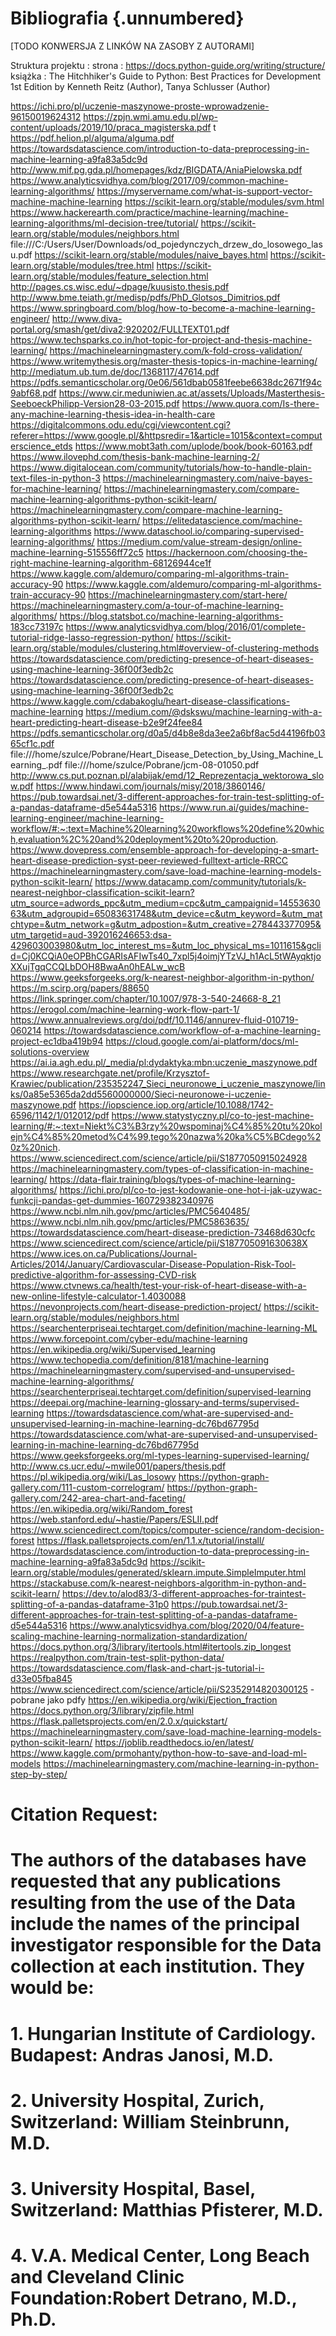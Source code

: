 Bibliografia {.unnumbered}
===============

[TODO KONWERSJA Z LINKÓW NA ZASOBY Z AUTORAMI]

Struktura projektu :
strona : https://docs.python-guide.org/writing/structure/
książka : The Hitchhiker's Guide to Python: Best Practices for Development 1st Edition
by Kenneth Reitz  (Author), Tanya Schlusser (Author)




https://ichi.pro/pl/uczenie-maszynowe-proste-wprowadzenie-96150019624312
https://zpjn.wmi.amu.edu.pl/wp-content/uploads/2019/10/praca_magisterska.pdf t
https://pdf.helion.pl/alguma/alguma.pdf
https://towardsdatascience.com/introduction-to-data-preprocessing-in-machine-learning-a9fa83a5dc9d
http://www.mif.pg.gda.pl/homepages/kdz/BIGDATA/AniaPielowska.pdf
https://www.analyticsvidhya.com/blog/2017/09/common-machine-learning-algorithms/
https://myservername.com/what-is-support-vector-machine-machine-learning
https://scikit-learn.org/stable/modules/svm.html
https://www.hackerearth.com/practice/machine-learning/machine-learning-algorithms/ml-decision-tree/tutorial/
https://scikit-learn.org/stable/modules/neighbors.html
file:///C:/Users/User/Downloads/od_pojedynczych_drzew_do_losowego_lasu.pdf
https://scikit-learn.org/stable/modules/naive_bayes.html
https://scikit-learn.org/stable/modules/tree.html
https://scikit-learn.org/stable/modules/feature_selection.html
http://pages.cs.wisc.edu/~dpage/kuusisto.thesis.pdf
http://www.bme.teiath.gr/medisp/pdfs/PhD_Glotsos_Dimitrios.pdf
https://www.springboard.com/blog/how-to-become-a-machine-learning-engineer/
http://www.diva-portal.org/smash/get/diva2:920202/FULLTEXT01.pdf
https://www.techsparks.co.in/hot-topic-for-project-and-thesis-machine-learning/
https://machinelearningmastery.com/k-fold-cross-validation/
https://www.writemythesis.org/master-thesis-topics-in-machine-learning/
http://mediatum.ub.tum.de/doc/1368117/47614.pdf
https://pdfs.semanticscholar.org/0e06/561dbab0581feebe6638dc2671f94c9abf68.pdf
https://www.cir.meduniwien.ac.at/assets/Uploads/Masterthesis-SeeboeckPhilipp-Version28-03-2015.pdf
https://www.quora.com/Is-there-any-machine-learning-thesis-idea-in-health-care
https://digitalcommons.odu.edu/cgi/viewcontent.cgi?referer=https://www.google.pl/&httpsredir=1&article=1015&context=computerscience_etds
https://www.mobt3ath.com/uplode/book/book-60163.pdf
https://www.ilovephd.com/thesis-bank-machine-learning-2/
https://www.digitalocean.com/community/tutorials/how-to-handle-plain-text-files-in-python-3
https://machinelearningmastery.com/naive-bayes-for-machine-learning/
https://machinelearningmastery.com/compare-machine-learning-algorithms-python-scikit-learn/
https://machinelearningmastery.com/compare-machine-learning-algorithms-python-scikit-learn/
https://elitedatascience.com/machine-learning-algorithms
https://www.dataschool.io/comparing-supervised-learning-algorithms/
https://medium.com/value-stream-design/online-machine-learning-515556ff72c5
https://hackernoon.com/choosing-the-right-machine-learning-algorithm-68126944ce1f
https://www.kaggle.com/aldemuro/comparing-ml-algorithms-train-accuracy-90
https://www.kaggle.com/aldemuro/comparing-ml-algorithms-train-accuracy-90
https://machinelearningmastery.com/start-here/
https://machinelearningmastery.com/a-tour-of-machine-learning-algorithms/
https://blog.statsbot.co/machine-learning-algorithms-183cc73197c
https://www.analyticsvidhya.com/blog/2016/01/complete-tutorial-ridge-lasso-regression-python/
https://scikit-learn.org/stable/modules/clustering.html#overview-of-clustering-methods
https://towardsdatascience.com/predicting-presence-of-heart-diseases-using-machine-learning-36f00f3edb2c
https://towardsdatascience.com/predicting-presence-of-heart-diseases-using-machine-learning-36f00f3edb2c
https://www.kaggle.com/cdabakoglu/heart-disease-classifications-machine-learning
https://medium.com/@dskswu/machine-learning-with-a-heart-predicting-heart-disease-b2e9f24fee84
https://pdfs.semanticscholar.org/d0a5/d4b8e8da3ee2a6bf8ac5d44196fb0365cf1c.pdf
file:///home/szulce/Pobrane/Heart_Disease_Detection_by_Using_Machine_Learning_.pdf
file:///home/szulce/Pobrane/jcm-08-01050.pdf
http://www.cs.put.poznan.pl/alabijak/emd/12_Reprezentacja_wektorowa_slow.pdf
https://www.hindawi.com/journals/misy/2018/3860146/
https://pub.towardsai.net/3-different-approaches-for-train-test-splitting-of-a-pandas-dataframe-d5e544a5316
https://www.run.ai/guides/machine-learning-engineer/machine-learning-workflow/#:~:text=Machine%20learning%20workflows%20define%20which,evaluation%2C%20and%20deployment%20to%20production.
https://www.dovepress.com/ensemble-approach-for-developing-a-smart-heart-disease-prediction-syst-peer-reviewed-fulltext-article-RRCC
https://machinelearningmastery.com/save-load-machine-learning-models-python-scikit-learn/
https://www.datacamp.com/community/tutorials/k-nearest-neighbor-classification-scikit-learn?utm_source=adwords_ppc&utm_medium=cpc&utm_campaignid=1455363063&utm_adgroupid=65083631748&utm_device=c&utm_keyword=&utm_matchtype=&utm_network=g&utm_adpostion=&utm_creative=278443377095&utm_targetid=aud-392016246653:dsa-429603003980&utm_loc_interest_ms=&utm_loc_physical_ms=1011615&gclid=Cj0KCQiA0eOPBhCGARIsAFIwTs40_7xpl5j4oimjYTzVJ_h1AcL5tWAyqktjoXXujTgqCCQLbDOH8BwaAn0hEALw_wcB
https://www.geeksforgeeks.org/k-nearest-neighbor-algorithm-in-python/
https://m.scirp.org/papers/88650
https://link.springer.com/chapter/10.1007/978-3-540-24668-8_21
https://erogol.com/machine-learning-work-flow-part-1/
https://www.annualreviews.org/doi/pdf/10.1146/annurev-fluid-010719-060214
https://towardsdatascience.com/workflow-of-a-machine-learning-project-ec1dba419b94
https://cloud.google.com/ai-platform/docs/ml-solutions-overview
https://ai.ia.agh.edu.pl/_media/pl:dydaktyka:mbn:uczenie_maszynowe.pdf
https://www.researchgate.net/profile/Krzysztof-Krawiec/publication/235352247_Sieci_neuronowe_i_uczenie_maszynowe/links/0a85e5365da2dd5560000000/Sieci-neuronowe-i-uczenie-maszynowe.pdf
https://iopscience.iop.org/article/10.1088/1742-6596/1142/1/012012/pdf
https://www.statystyczny.pl/co-to-jest-machine-learning/#:~:text=Niekt%C3%B3rzy%20wspominaj%C4%85%20tu%20kolejn%C4%85%20metod%C4%99,tego%20nazwa%20ka%C5%BCdego%20z%20nich.
https://www.sciencedirect.com/science/article/pii/S1877050915024928
https://machinelearningmastery.com/types-of-classification-in-machine-learning/
https://data-flair.training/blogs/types-of-machine-learning-algorithms/
https://ichi.pro/pl/co-to-jest-kodowanie-one-hot-i-jak-uzywac-funkcji-pandas-get-dummies-160729382340976
https://www.ncbi.nlm.nih.gov/pmc/articles/PMC5640485/
https://www.ncbi.nlm.nih.gov/pmc/articles/PMC5863635/
https://towardsdatascience.com/heart-disease-prediction-73468d630cfc
https://www.sciencedirect.com/science/article/pii/S187705091630638X
https://www.ices.on.ca/Publications/Journal-Articles/2014/January/Cardiovascular-Disease-Population-Risk-Tool-predictive-algorithm-for-assessing-CVD-risk
https://www.ctvnews.ca/health/test-your-risk-of-heart-disease-with-a-new-online-lifestyle-calculator-1.4030088
https://nevonprojects.com/heart-disease-prediction-project/
https://scikit-learn.org/stable/modules/neighbors.html
https://searchenterpriseai.techtarget.com/definition/machine-learning-ML
https://www.forcepoint.com/cyber-edu/machine-learning
https://en.wikipedia.org/wiki/Supervised_learning
https://www.techopedia.com/definition/8181/machine-learning
https://machinelearningmastery.com/supervised-and-unsupervised-machine-learning-algorithms/
https://searchenterpriseai.techtarget.com/definition/supervised-learning
https://deepai.org/machine-learning-glossary-and-terms/supervised-learning
https://towardsdatascience.com/what-are-supervised-and-unsupervised-learning-in-machine-learning-dc76bd67795d
https://towardsdatascience.com/what-are-supervised-and-unsupervised-learning-in-machine-learning-dc76bd67795d
https://www.geeksforgeeks.org/ml-types-learning-supervised-learning/
http://www.cs.ucr.edu/~mwile001/papers/thesis.pdf
https://pl.wikipedia.org/wiki/Las_losowy
https://python-graph-gallery.com/111-custom-correlogram/
https://python-graph-gallery.com/242-area-chart-and-faceting/
https://en.wikipedia.org/wiki/Random_forest
https://web.stanford.edu/~hastie/Papers/ESLII.pdf
https://www.sciencedirect.com/topics/computer-science/random-decision-forest
https://flask.palletsprojects.com/en/1.1.x/tutorial/install/
https://towardsdatascience.com/introduction-to-data-preprocessing-in-machine-learning-a9fa83a5dc9d
https://scikit-learn.org/stable/modules/generated/sklearn.impute.SimpleImputer.html
https://stackabuse.com/k-nearest-neighbors-algorithm-in-python-and-scikit-learn/
https://dev.to/alod83/3-different-approaches-for-traintest-splitting-of-a-pandas-dataframe-31p0
https://pub.towardsai.net/3-different-approaches-for-train-test-splitting-of-a-pandas-dataframe-d5e544a5316
https://www.analyticsvidhya.com/blog/2020/04/feature-scaling-machine-learning-normalization-standardization/
https://docs.python.org/3/library/itertools.html#itertools.zip_longest
https://realpython.com/train-test-split-python-data/
https://towardsdatascience.com/flask-and-chart-js-tutorial-i-d33e05fba845
https://www.sciencedirect.com/science/article/pii/S2352914820300125 - pobrane jako pdfy
https://en.wikipedia.org/wiki/Ejection_fraction
https://docs.python.org/3/library/zipfile.html
https://flask.palletsprojects.com/en/2.0.x/quickstart/
https://machinelearningmastery.com/save-load-machine-learning-models-python-scikit-learn/
https://joblib.readthedocs.io/en/latest/
https://www.kaggle.com/prmohanty/python-how-to-save-and-load-ml-models
https://machinelearningmastery.com/machine-learning-in-python-step-by-step/

# Citation Request:

# The authors of the databases have requested that any publications resulting from the use of the Data include the names of the principal investigator responsible for the Data collection at each institution. They would be:
# 1. Hungarian Institute of Cardiology. Budapest: Andras Janosi, M.D.
# 2. University Hospital, Zurich, Switzerland: William Steinbrunn, M.D.
# 3. University Hospital, Basel, Switzerland: Matthias Pfisterer, M.D.
# 4. V.A. Medical Center, Long Beach and Cleveland Clinic Foundation:Robert Detrano, M.D., Ph.D.

